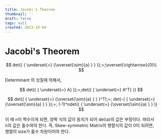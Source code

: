 ```yaml
---
title: Jacobi's Theorem
thumbnail: ''
draft: false
tags: null
created: 2023-10-04
---
```


# Jacobi's Theorem

$$
det({ { \underset{=} {\overset{\sim}{a} } } });=;\overset{\rightarrow}{0}\\
$$

Determinant 의 성질에 의해서,

$$
det({ { \underset{=} A} });=;det({ { \underset{=} A^T} })
$$

$$
det({ { \underset{=} {\overset{\sim}{a} } } }^T);=;
det(-{ { \underset{=} {\overset{\sim}{a} } } });=;
(-1)^ndet({ { \underset{=} {\overset{\sim}{a} } } })
$$

이 때 n이 짝수이게 되면, 양쪽 식의 값이 동치가 되어 det(a)의 값은 부정이다.
따라서 n의 값은 홀수여야 한다. 즉, Skew-symmetric Matrix의 행렬식의 값이 0이 되려면, 행렬의 size가 홀수 차원이어야 한다.
